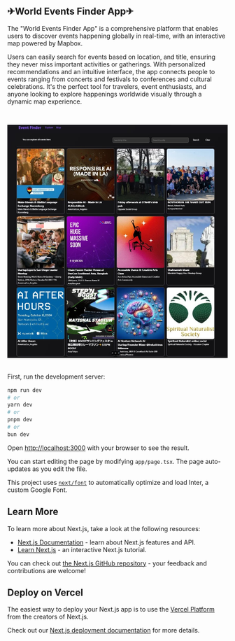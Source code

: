 <h2>✈World Events Finder App✈</h2>
<p>The "World Events Finder App" is a comprehensive platform that enables users to discover events happening globally in real-time, with an interactive map powered by Mapbox.</p> 
<p>Users can easily search for events based on location, and title, ensuring they never miss important activities or gatherings. With personalized recommendations and an intuitive interface, 
the app connects people to events ranging from concerts and festivals to conferences and cultural celebrations. It's the perfect tool for travelers, event enthusiasts, and anyone looking to explore happenings worldwide visually through a dynamic map experience.</p>
</br>

![explore](https://github.com/benbasic00769/com-World-Events-Finder/blob/main/public/explore.jpg)

</br>
First, run the development server:

```bash
npm run dev
# or
yarn dev
# or
pnpm dev
# or
bun dev
```

Open [http://localhost:3000](http://localhost:3000) with your browser to see the result.

You can start editing the page by modifying `app/page.tsx`. The page auto-updates as you edit the file.

This project uses [`next/font`](https://nextjs.org/docs/basic-features/font-optimization) to automatically optimize and load Inter, a custom Google Font.

## Learn More

To learn more about Next.js, take a look at the following resources:

- [Next.js Documentation](https://nextjs.org/docs) - learn about Next.js features and API.
- [Learn Next.js](https://nextjs.org/learn) - an interactive Next.js tutorial.

You can check out [the Next.js GitHub repository](https://github.com/vercel/next.js/) - your feedback and contributions are welcome!

## Deploy on Vercel

The easiest way to deploy your Next.js app is to use the [Vercel Platform](https://vercel.com/new?utm_medium=default-template&filter=next.js&utm_source=create-next-app&utm_campaign=create-next-app-readme) from the creators of Next.js.

Check out our [Next.js deployment documentation](https://nextjs.org/docs/deployment) for more details.
